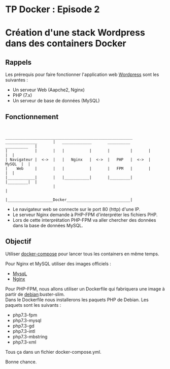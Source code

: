 # TP Docker : Episode 2

# Création d'une stack Wordpress dans des containers Docker

## Rappels

Les prérequis pour faire fonctionner l'application web [Wordpress](https://wordpress.org/) sont les suivantes :
 - Un serveur Web (Aapche2, Nginx)
 - PHP (7.x)
 - Un serveur de base de données (MySQL)

## Fonctionnement

```

                     ________________________________________________________
______________       |   _____________       __________        __________   |
|            |       |   |           |       |         |       |         |  |  
| Navigateur |  <->  |   |   Nginx   |  <->  |   PHP   |  <->  |  MySQL  |  |
|    Web     |       |   |           |       |   FPM   |       |         |  |
|____________|       |   |___________|       |_________|       |_________|  |
                     |                                                      |
                     |____________________Docker____________________________|
```

* Le navigateur web se connecte sur le port 80 (http) d'une IP.  
* Le serveur Nginx demande à PHP-FPM d'interpréter les fichiers PHP.  
* Lors de cette interprétation PHP-FPM va aller chercher des données dans la base de données MySQL.  

## Objectif

Utiliser [docker-compose](https://docs.docker.com/compose/) pour lancer tous les containers en même temps.

Pour Nginx et MySQL utiliser des images officiels :
 - [MysqL](https://hub.docker.com/_/mysql)
 - [Nginx](https://hub.docker.com/_/nginx)

Pour PHP-FPM, nous allons utiliser un Dockerfile qui fabriquera une image à partir de [debian](https://hub.docker.com/_/debian):buster-slim.  
Dans le Dockerfile nous installerons les paquets PHP de Debian. Les paquets sont les suivants :
 - php7.3-fpm
 - php7.3-mysql
 - php7.3-gd
 - php7.3-intl
 - php7.3-mbstring
 - php7.3-xml

 Tous ça dans un fichier docker-compose.yml.

 Bonne chance.
